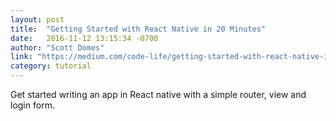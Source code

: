 ```yaml
---
layout: post
title:  "Getting Started with React Native in 20 Minutes"
date:   2016-11-12 13:15:34 -0700
author: "Scott Domes"
link: "https://medium.com/code-life/getting-started-with-react-native-in-20-minutes-15ea90062094#.9zqn3mb8t"
category: tutorial
---
```


Get started writing an app in React native with a simple router, view and login form.